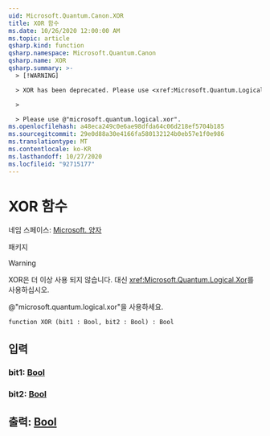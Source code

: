 ```yaml
---
uid: Microsoft.Quantum.Canon.XOR
title: XOR 함수
ms.date: 10/26/2020 12:00:00 AM
ms.topic: article
qsharp.kind: function
qsharp.namespace: Microsoft.Quantum.Canon
qsharp.name: XOR
qsharp.summary: >-
  > [!WARNING]

  > XOR has been deprecated. Please use <xref:Microsoft.Quantum.Logical.Xor> instead.

  >

  > Please use @"microsoft.quantum.logical.xor".
ms.openlocfilehash: a48eca249c0e6ae98dfda64c06d218ef5704b185
ms.sourcegitcommit: 29e0d88a30e4166fa580132124b0eb57e1f0e986
ms.translationtype: MT
ms.contentlocale: ko-KR
ms.lasthandoff: 10/27/2020
ms.locfileid: "92715177"
---
```

# <a name="xor-function"></a>XOR 함수

네임 스페이스: [Microsoft. 양자](xref:Microsoft.Quantum.Canon)

패키지 [](https://nuget.org/packages/)


> [!WARNING]
> XOR은 더 이상 사용 되지 않습니다. 대신 <xref:Microsoft.Quantum.Logical.Xor>를 사용하십시오.
>
> @"microsoft.quantum.logical.xor"을 사용하세요.



```qsharp
function XOR (bit1 : Bool, bit2 : Bool) : Bool
```


## <a name="input"></a>입력

### <a name="bit1--bool"></a>bit1: [Bool](xref:microsoft.quantum.lang-ref.bool)




### <a name="bit2--bool"></a>bit2: [Bool](xref:microsoft.quantum.lang-ref.bool)





## <a name="output--bool"></a>출력: [Bool](xref:microsoft.quantum.lang-ref.bool)

